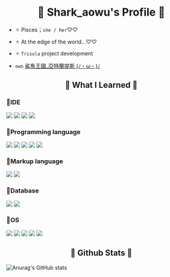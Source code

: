 <h1 align="center"> 🐳 Shark_aowu's Profile 🐳</h1>

- ✧ Pisces；`she / her`♡♡

- ✧ At the edge of the world...♡♡

- ✧ `Trisula` project development

- `own` [鯊魚王國_亞特蘭提斯 (ﾉ・ω・)ﾉ](https://discord.gg/3jE3CShyaA)


<h2 align="center"> 📓 What I Learned 📓</h2>
<h3> 💠IDE</h3>
<p>
<img src="https://img.shields.io/badge/Arduino_IDE-00979D?style=for-the-badge&logo=arduino&logoColor=white" />
<img src="https://img.shields.io/badge/VIM-%2311AB00.svg?&style=for-the-badge&logo=vim&logoColor=white" />
<img src="https://img.shields.io/badge/VSCode-0078D4?style=for-the-badge&logo=visual%20studio%20code&logoColor=white" />
<img src="https://img.shields.io/badge/Visual_Studio-5C2D91?style=for-the-badge&logo=visual%20studio&logoColor=white" />
</p>


<h3> 💠Programming language</h3>
<p>
<img src="https://img.shields.io/badge/C-00599C?style=for-the-badge&logo=c&logoColor=white" />
<img src="https://img.shields.io/badge/C%23-239120?style=for-the-badge&logo=c-sharp&logoColor=white" />
<img src="https://img.shields.io/badge/C%2B%2B-00599C?style=for-the-badge&logo=c%2B%2B&logoColor=white" />
<img src="https://img.shields.io/badge/Lua-2C2D72?style=for-the-badge&logo=lua&logoColor=white" />
<img src="https://img.shields.io/badge/Python-FFD43B?style=for-the-badge&logo=python&logoColor=blue" />
</p>


<h3> 💠Markup language</h3>
<p>
<img src="https://img.shields.io/badge/HTML5-E34F26?style=for-the-badge&logo=html5&logoColor=white" />
<img src="https://img.shields.io/badge/json-5E5C5C?style=for-the-badge&logo=json&logoColor=white" />
</p>


<h3> 💠Database</h3>
<p>
<img src="https://img.shields.io/badge/MySQL-005C84?style=for-the-badge&logo=mysql&logoColor=white" />
<img src="https://img.shields.io/badge/SQLite-07405E?style=for-the-badge&logo=sqlite&logoColor=white" />
</p> 


<h3> 💠OS</h3>
<p>
<img src="https://img.shields.io/badge/Debian-A81D33?style=for-the-badge&logo=debian&logoColor=white" />
<img src="https://img.shields.io/badge/Kali_Linux-557C94?style=for-the-badge&logo=kali-linux&logoColor=white" />
<img src="https://img.shields.io/badge/Linux-FCC624?style=for-the-badge&logo=linux&logoColor=black" />
<img src="https://img.shields.io/badge/Ubuntu-E95420?style=for-the-badge&logo=ubuntu&logoColor=white" />
<img src="https://img.shields.io/badge/Windows-0078D6?style=for-the-badge&logo=windows&logoColor=white" />
</p> 


<h2 align="center"> 📕 Github Stats 📕</h2>

![Anurag's GitHub stats](https://github-readme-stats.vercel.app/api?username=Shark-aowu&show_icons=true&theme=transparent)